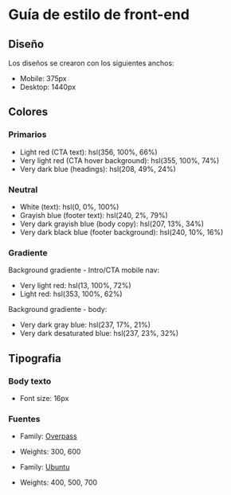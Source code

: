 # Guía de estilo de front-end

## Diseño

Los diseños se crearon con los siguientes anchos:

- Mobile: 375px
- Desktop: 1440px

## Colores

### Primarios

- Light red (CTA text): hsl(356, 100%, 66%)
- Very light red (CTA hover background): hsl(355, 100%, 74%)
- Very dark blue (headings): hsl(208, 49%, 24%)

### Neutral

- White (text): hsl(0, 0%, 100%)
- Grayish blue (footer text): hsl(240, 2%, 79%)
- Very dark grayish blue (body copy): hsl(207, 13%, 34%)
- Very dark black blue (footer background): hsl(240, 10%, 16%)

### Gradiente

Background gradiente - Intro/CTA mobile nav:

- Very light red: hsl(13, 100%, 72%)
- Light red: hsl(353, 100%, 62%)

Background gradiente - body:

- Very dark gray blue: hsl(237, 17%, 21%)
- Very dark desaturated blue: hsl(237, 23%, 32%)

## Tipografia

### Body texto

- Font size: 16px

### Fuentes

- Family: [Overpass](https://fonts.google.com/specimen/Overpass?preview.text_type=custom)
- Weights: 300, 600

- Family: [Ubuntu](https://fonts.google.com/specimen/Ubuntu?preview.text_type=custom)
- Weights: 400, 500, 700
